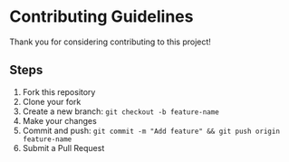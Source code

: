 # Contributing Guidelines

Thank you for considering contributing to this project!

## Steps

1. Fork this repository
2. Clone your fork
3. Create a new branch: `git checkout -b feature-name`
4. Make your changes
5. Commit and push: `git commit -m "Add feature" && git push origin feature-name`
6. Submit a Pull Request
